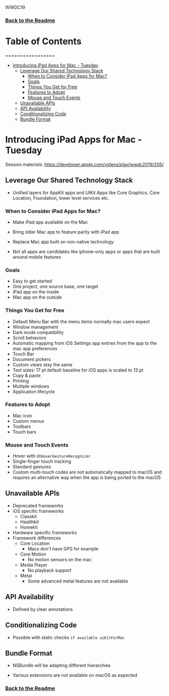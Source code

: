 WWDC19
### [Back to the Readme](./Readme.md)

# Table of Contents
=================

   * [Introducing iPad Apps for Mac - Tuesday](#introducing-ipad-apps-for-mac---tuesday)
      * [Leverage Our Shared Technology Stack](#leverage-our-shared-technology-stack)
         * [When to Consider iPad Apps for Mac?](#when-to-consider-ipad-apps-for-mac)
         * [Goals](#goals)
         * [Things You Get for Free](#things-you-get-for-free)
         * [Features to Adopt](#features-to-adopt)
         * [Mouse and Touch Events](#mouse-and-touch-events)
      * [Unavailable APIs](#unavailable-apis)
      * [API Availability](#api-availability)
      * [Conditionalizing Code](#conditionalizing-code)
      * [Bundle Format](#bundle-format)

# Introducing iPad Apps for Mac - Tuesday
Session materials: https://developer.apple.com/videos/play/wwdc2019/205/

## Leverage Our Shared Technology Stack
- Unified layers for AppKit apps and UIKit Apps like Core Graphics, Core Location, Foundation, lower level services etc.

### When to Consider iPad Apps for Mac?
- Make iPad app available on the Mac
- Bring older Mac app to feature parity with iPad app
- Replace Mac app built on non-native technology

- Not all apps are candidates like iphone-only apps or apps that are built around mobile features

### Goals
- Easy to get started
- One project, one source base, one target
- iPad app on the inside
- Mac app on the outside

### Things You Get for Free
- Default Menu Bar with the menu items normally mac users expect
- Window management
- Dark mode compatibility
- Scroll behaviors
- Automatic mapping from iOS Settings app entries from the app to the mac app preferences
- Touch Bar
- Document pickers
- Custom views stay the same
- Text sizes: 17 pt default baseline for iOS apps is scaled to 13 pt
- Copy & paste
- Printing
- Multiple windows
- Application lifecycle

### Features to Adopt
- Mac icon
- Custom menus
- Toolbars
- Touch bars

### Mouse and Touch Events
- Hover with `UIHoverGestureRecognizer`
- Single-finger touch tracking
- Standard gestures
- Custom multi-touch codes are not automatically mapped to macOS and requires an alternative way when the app is being ported to the macOS

## Unavailable APIs
- Deprecated frameworks
- iOS specific frameworks
  - Classkit
  - Healthkit
  - Homekit
- Hardware specific frameworks
- Framework differences
  - Core Location
    - Macs don't have GPS for example
  - Core Motion
    - No motion sensors on the mac
  - Media Player
    - No playback support
  - Metal
    - Some advanced metal features are not available

## API Availability
- Defined by clear annotations

## Conditionalizing Code
- Possible with static checks `if available uiKitForMac`

## Bundle Format
- NSBundle will be adapting different hierarchies

- Various extensions are not available on macOS as expected

### [Back to the Readme](./Readme.md)
